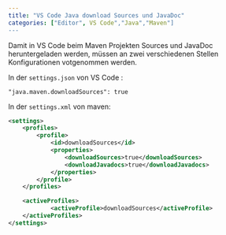 ```yaml
---
title: "VS Code Java download Sources und JavaDoc"
categories: ["Editor", VS Code","Java","Maven"]
---
```

Damit in VS Code beim Maven Projekten Sources und JavaDoc heruntergeladen werden, müssen an zwei verschiedenen Stellen Konfigurationen votgenommen werden.

In der `settings.json` von VS Code :

```
"java.maven.downloadSources": true
```

In der `settings.xml` von maven: 

```xml 
<settings>
    <profiles>
        <profile>
            <id>downloadSources</id>
            <properties>
                <downloadSources>true</downloadSources>
                <downloadJavadocs>true</downloadJavadocs>
            </properties>
        </profile>
    </profiles>

    <activeProfiles>
            <activeProfile>downloadSources</activeProfile>
    </activeProfiles>
</settings>
```